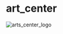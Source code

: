 # art_center

![arts_center_logo](https://github.com/jundaeyoung/art_center/assets/124986563/9ec25762-1852-4c23-8c15-a6827beb9604)
